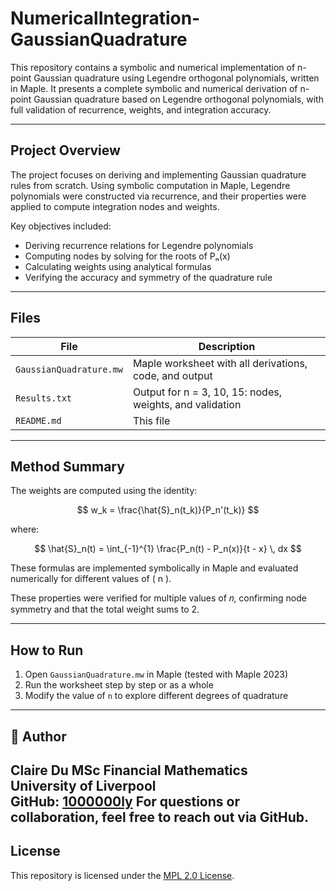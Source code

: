 # NumericalIntegration-GaussianQuadrature

This repository contains a symbolic and numerical implementation of n-point Gaussian quadrature using Legendre orthogonal polynomials, written in Maple. It presents a complete symbolic and numerical derivation of n-point Gaussian quadrature based on Legendre orthogonal polynomials, with full validation of recurrence, weights, and integration accuracy.


---

## Project Overview

The project focuses on deriving and implementing Gaussian quadrature rules from scratch. Using symbolic computation in Maple, Legendre polynomials were constructed via recurrence, and their properties were applied to compute integration nodes and weights.

Key objectives included:
- Deriving recurrence relations for Legendre polynomials
- Computing nodes by solving for the roots of Pₙ(x)
- Calculating weights using analytical formulas
- Verifying the accuracy and symmetry of the quadrature rule

---

## Files

| File                  | Description                                             |
|-----------------------|---------------------------------------------------------|
| `GaussianQuadrature.mw` | Maple worksheet with all derivations, code, and output |
| `Results.txt`          | Output for n = 3, 10, 15: nodes, weights, and validation |
| `README.md`            | This file                                               |

---

## Method Summary

The weights are computed using the identity:

$$
w_k = \frac{\hat{S}_n(t_k)}{P_n'(t_k)}
$$

where:

$$
\hat{S}_n(t) = \int_{-1}^{1} \frac{P_n(t) - P_n(x)}{t - x} \, dx
$$

These formulas are implemented symbolically in Maple and evaluated numerically for different values of \( n \).


These properties were verified for multiple values of 𝑛, confirming node symmetry and that the total weight sums to 2.

---

## How to Run

1. Open `GaussianQuadrature.mw` in Maple (tested with Maple 2023)
2. Run the worksheet step by step or as a whole
3. Modify the value of `n` to explore different degrees of quadrature

---

## 👤 Author

Claire Du
MSc Financial Mathematics  
University of Liverpool  
GitHub: [1000000ly](https://github.com/1000000ly)
For questions or collaboration, feel free to reach out via GitHub.
---

## License

This repository is licensed under the [MPL 2.0 License](LICENSE).







